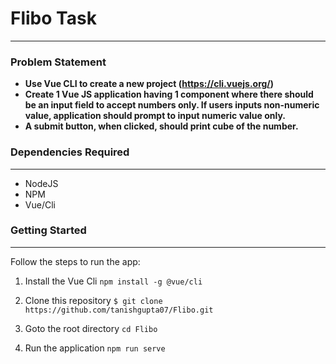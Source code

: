 # Flibo Task
-----------------------
### Problem Statement
* **Use Vue CLI to create a new project (https://cli.vuejs.org/)**
* **Create 1 Vue JS application having 1 component where there should be an input field to accept numbers only. If users inputs non-numeric value, application should prompt to input numeric value only.**
* **A submit button, when clicked, should print cube of the number.**

### Dependencies Required
***************************
* NodeJS
* NPM
* Vue/Cli



### Getting Started
***********************************
Follow the steps to run the app:
1. Install the Vue Cli
`npm install -g @vue/cli`

2. Clone this repository
`$ git clone https://github.com/tanishgupta07/Flibo.git`

3. Goto the root directory
`cd Flibo`

4. Run the application
`npm run serve`








